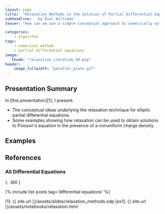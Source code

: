 ```yaml
---
layout: page
title:  "Relaxation Methods in the Solution of Partial Differential Equations"
subheadline:  'by Kiel Williams'
teaser: "How can we use a simple conceptual approach to numerically solve a nontrivial PDE?"

categories:
    - algorithm
tags:
    - numerical method
    - partial differential equations
image:
   thumb: "relaxation_iteration_59.png"
header:
    image_fullwidth: "parallel_plate.gif"
---
```

<!-- Page Content Starts Here -->

## Presentation Summary
In [this presentation][1], I present:

  * The conceptual ideas underlying the relaxation technique for elliptic partial differential equations.
  * Some examples showing how relaxation can be used to obtain solutions to Poisson's equation in the presence of a nonuniform charge density.

## Examples

## References

### All Differential Equations
{: .t60 }

{% include list-posts tag='differential equations' %}

[1]: {{ site.url }}/assets/slides/relaxation_methods.odp
[ex1]: {{ site.url }}/assets/notebooks/relaxation.html
